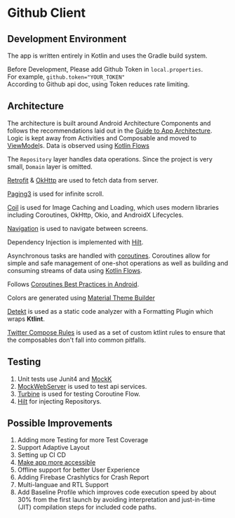 # Github Client

## Development Environment

The app is written entirely in Kotlin and uses the Gradle build system.

Before Development, Please add Github Token in ```local.properties```. <br>
For example, ```github.token="YOUR_TOKEN"``` <br>
According to Github api doc, using Token reduces rate limiting.

## Architecture
The architecture is built around
Android Architecture Components
and follows the recommendations laid out in the
[Guide to App Architecture](https://developer.android.com/jetpack/docs/guide). Logic is kept away
from Activities and Composable and moved to
[ViewModel](https://developer.android.com/topic/libraries/architecture/viewmodel)s.
Data is observed using
[Kotlin Flows](https://developer.android.com/kotlin/flow/stateflow-and-sharedflow)

The ```Repository``` layer handles data operations.
Since the project is very small, ```Domain``` layer is omitted.

[Retrofit](https://square.github.io/retrofit/) & [OkHttp](https://square.github.io/okhttp/) are used to fetch data from server.

[Paging3](https://developer.android.com/topic/libraries/architecture/paging/v3-overview) is used for infinite scroll.

[Coil](https://github.com/coil-kt/coil) is used for Image Caching and Loading, which uses modern libraries including Coroutines, OkHttp, Okio, and AndroidX Lifecycles.

[Navigation](https://developer.android.com/develop/ui/compose/navigation) is used to navigate between screens.

Dependency Injection is implemented with
[Hilt](https://developer.android.com/training/dependency-injection/hilt-android).

Asynchronous tasks are handled with
[coroutines](https://developer.android.com/kotlin/coroutines). Coroutines allow for simple
and safe management of one-shot operations as well as building and consuming streams of data using
[Kotlin Flows](https://developer.android.com/kotlin/flow).

Follows [Coroutines Best Practices in Android](https://developer.android.com/kotlin/coroutines/coroutines-best-practices).

Colors are generated using [Material Theme Builder](https://material-foundation.github.io/material-theme-builder/)

[Detekt](https://detekt.dev/) is used as a  static code analyzer with a Formatting Plugin which wraps **Ktlint**.

[Twitter Compose Rules](https://twitter.github.io/compose-rules/) is used as a set of custom ktlint rules to ensure that the composables don't fall into common pitfalls.

## Testing
1. Unit tests use Junit4 and [MockK](https://mockk.io/)
2. [MockWebServer](https://github.com/square/okhttp/tree/master/mockwebserver) is used to test api services.
3. [Turbine](https://github.com/cashapp/turbine) is used for testing Coroutine Flow.
4. [Hilt](https://developer.android.com/training/dependency-injection/hilt-android) for injecting Repositorys.


## Possible Improvements
1. Adding more Testing for more Test Coverage
2. Support Adaptive Layout
3. Setting up CI CD
4. [Make app more accessible](https://developer.android.com/guide/topics/ui/accessibility/apps)
5. Offline support for better User Experience
6. Adding Firebase Crashlytics for Crash Report
7. Multi-languae and RTL Support
8. Add Baseline Profile which improves code execution speed by about 30% from the first launch by avoiding interpretation and just-in-time (JIT) compilation steps for included code paths.